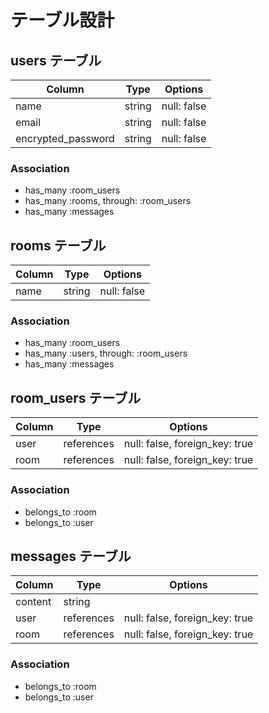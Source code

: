 # テーブル設計

## users テーブル

| Column             | Type   | Options      |
| ------------------ | ------ | ------------ |
| name               | string | null: false  |
| email              | string | null: false  |
| encrypted_password | string | null: false  |

### Association

- has_many :room_users
- has_many :rooms, through: :room_users
- has_many :messages

## rooms テーブル

| Column  | Type    | Options     |
| ------- | ------- | ----------- |
| name    | string  | null: false |

### Association

- has_many :room_users
- has_many :users, through: :room_users
- has_many :messages

## room_users テーブル

| Column  | Type       | Options                        |
| ------- | ---------- | ------------------------------ |
| user    | references | null: false, foreign_key: true |
| room    | references | null: false, foreign_key: true |

### Association

- belongs_to :room
- belongs_to :user

## messages テーブル

| Column   | Type       | Options                        |
| -------- | ---------- | ------------------------------ |
| content  | string     |                                |
| user     | references | null: false, foreign_key: true |
| room     | references | null: false, foreign_key: true |

### Association

- belongs_to :room
- belongs_to :user